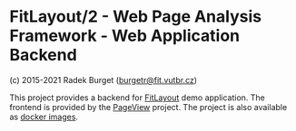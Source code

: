 # FitLayout/2 - Web Page Analysis Framework - Web Application Backend
(c) 2015-2021 Radek Burget (burgetr@fit.vutbr.cz)

This project provides a backend for [FitLayout](https://github.com/FitLayout/FitLayout) demo application. The frontend is provided by the [PageView](https://github.com/FitLayout/PageView) project. The project is also available as [docker images](https://github.com/FitLayout/docker-images). 
